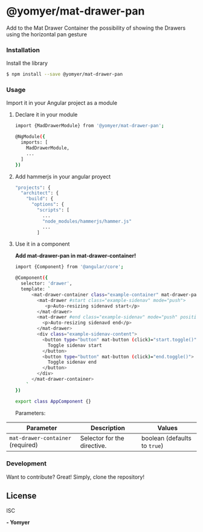 # @yomyer/mat-drawer-pan


Add to the Mat Drawer Container the possibility of showing the Drawers using the horizontal pan gesture

### Installation

Install the library
```sh
$ npm install --save @yomyer/mat-drawer-pan
```

### Usage

Import it in your Angular project as a module

1) Declare it in your module
    ```sh
    import {MadDrawerModule} from '@yomyer/mat-drawer-pan';
    
    @NgModule({
      imports: [
        MadDrawerModule,
        ...
      ]
    })
    
    ```
2) Add hammerjs in your angular proyect
    ```sh
    "projects": {
      "architect": {
        "build": {
          "options": { 
            "scripts": [
              ...
              "node_modules/hammerjs/hammer.js" 
              ... 
            ]
    
    ```

3) Use it in a component
    
    **Add mat-drawer-pan in mat-drawer-container!**
    ```sh
   import {Component} from '@angular/core';
   
    @Component({
      selector: 'drawer',
      template: `
          <mat-drawer-container class="example-container" mat-drawer-pan>
            <mat-drawer #start class="example-sidenav" mode="push">
               <p>Auto-resizing sidenavd start</p>
            </mat-drawer>
            <mat-drawer #end class="example-sidenav" mode="push" position="end">
              <p>Auto-resizing sidenavd end</p>
            </mat-drawer>
            <div class="example-sidenav-content">
              <button type="button" mat-button (click)="start.toggle()">
                Toggle sidenav start
              </button>
              <button type="button" mat-button (click)="end.toggle()">
                Toggle sidenav end
              </button>
            </div>
          </mat-drawer-container>
        `
    })
    
    export class AppComponent {}
    ```

   Parameters:
    
  | Parameter | Description | Values |
  | --- | --- | --- |
  | `mat-drawer-container` (required) | Selector for the directive. | boolean (defaults to `true`)


### Development
Want to contribute? Great!
Simply, clone the repository!

License
----
ISC


**- Yomyer**
  